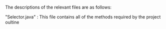 
The descriptions of the relevant files are as follows:

"Selector.java" : This file contains all of the methods required by the project oultine
